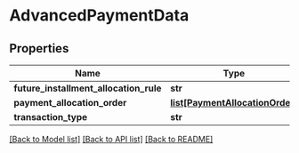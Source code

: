 # AdvancedPaymentData

## Properties
Name | Type | Description | Notes
------------ | ------------- | ------------- | -------------
**future_installment_allocation_rule** | **str** |  | [optional] 
**payment_allocation_order** | [**list[PaymentAllocationOrder]**](PaymentAllocationOrder.md) |  | [optional] 
**transaction_type** | **str** |  | [optional] 

[[Back to Model list]](../README.md#documentation-for-models) [[Back to API list]](../README.md#documentation-for-api-endpoints) [[Back to README]](../README.md)

